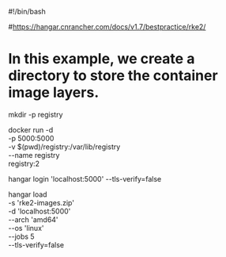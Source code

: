 #!/bin/bash

#https://hangar.cnrancher.com/docs/v1.7/bestpractice/rke2/
# In this example, we create a directory to store the container image layers.
mkdir -p registry

docker run -d \
    -p 5000:5000 \
    -v $(pwd)/registry:/var/lib/registry \
    --name registry \
    registry:2

hangar login 'localhost:5000' --tls-verify=false


hangar load \
    -s 'rke2-images.zip' \
    -d 'localhost:5000' \
    --arch 'amd64' \
    --os 'linux' \
    --jobs 5 \
    --tls-verify=false